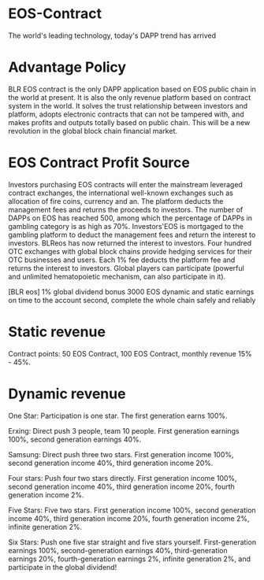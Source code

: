 # EOS-Contract

The world's leading technology, today's DAPP trend has arrived

# Advantage Policy

BLR EOS contract is the only DAPP application based on EOS public chain in the world at present. It is also the only revenue platform based on contract system in the world. It solves the trust relationship between investors and platform, adopts electronic contracts that can not be tampered with, and makes profits and outputs totally based on public chain. This will be a new revolution in the global block chain financial market.

# EOS Contract Profit Source

Investors purchasing EOS contracts will enter the mainstream leveraged contract exchanges, the international well-known exchanges such as allocation of fire coins, currency and an. The platform deducts the management fees and returns the proceeds to investors. The number of DAPPs on EOS has reached 500, among which the percentage of DAPPs in gambling category is as high as 70%. Investors'EOS is mortgaged to the gambling platform to deduct the management fees and return the interest to investors. BLReos has now returned the interest to investors. Four hundred OTC exchanges with global block chains provide hedging services for their OTC businesses and users. Each 1% fee deducts the platform fee and returns the interest to investors. Global players can participate (powerful and unlimited hematopoietic mechanism, can also participate in it).

[BLR eos] 1% global dividend bonus 3000 EOS dynamic and static earnings on time to the account second, complete the whole chain safely and reliably

# Static revenue

Contract points: 50 EOS Contract, 100 EOS Contract, monthly revenue 15% - 45%.

# Dynamic revenue

One Star: Participation is one star. The first generation earns 100%.

Erxing: Direct push 3 people, team 10 people. First generation earnings 100%, second generation earnings 40%.

Samsung: Direct push three two stars. First generation income 100%, second generation income 40%, third generation income 20%.

Four stars: Push four two stars directly. First generation income 100%, second generation income 40%, third generation income 20%, fourth generation income 2%.

Five Stars: Five two stars. First generation income 100%, second generation income 40%, third generation income 20%, fourth generation income 2%, infinite generation 2%.

Six Stars: Push one five star straight and five stars yourself. First-generation earnings 100%, second-generation earnings 40%, third-generation earnings 20%, fourth-generation earnings 2%, infinite generation 2%, and participate in the global dividend!


